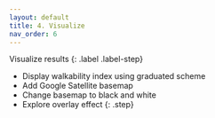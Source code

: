 ```yaml
---
layout: default
title: 4. Visualize
nav_order: 6
---
```


Visualize results
{: .label .label-step}
* Display walkability index using graduated scheme
* Add Google Satellite basemap
* Change basemap to black and white
* Explore overlay effect
{: .step}
